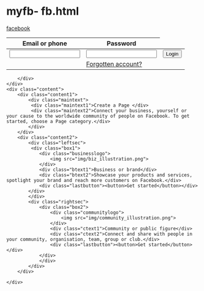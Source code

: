 # myfb- fb.html
<!DOCTYPE html>
<html lang="en">
<head>
    <meta charset="UTF-8">
    <meta http-equiv="X-UA-Compatible" content="IE=edge">
    <meta name="viewport" content="width=device-width, initial-scale=1.0">
    <title>Facebook</title>
    <link href="stylefb.css" rel="stylesheet" type="text/css">
</head>
<body>
    <div class="container">
    <div class="header">
        <div class="logo">
            <a class="logo-text" href="fb.html">facebook</a>
        </div>
        <div class="login">
            <table class="login controls">
                <thead>
                    <tr>
                    <th><label class="login-label1">Email or phone</label></th>
                    <th><label class="login-label2">Password</label></th>
                    </tr>
                </thead>
                <tbody>
                    <tr>
                        <td><input type="email/number"></td>
                        <td><input type="password"></td>
                        <td ><input class="submit" type="submit" value="Login"></td>
                    </tr>
                    <tr>
                        <td></td>
                        <td><a class="for-acc" href="fb.html">Forgotten account?</a></td>
                    </tr>
                </tbody>
            </table>
            
        </div>
    </div>
    <div class="content">
        <div class="content1">
            <div class="maintext">
             <div class="maintext1">Create a Page </div>
             <div class="maintext2">Connect your business, yourself or your cause to the worldwide community of people on Facebook. To get started, choose a Page category.</div>
            </div>
        </div>
        <div class="content2">
            <div class="leftsec">
             <div class="box1">
                <div class="businesslogo">
                    <img src="img/biz_illustration.png">
                </div>
                <div class="btext1">Business or brand</div>
                <div class="btext2">Showcase your products and services, spotlight your brand and reach more customers on Facebook.</div>
                <div class="lastbutton"><button>Get started</button></div>
            </div>
            </div>
            <div class="rightsec">
                <div class="box2">
                    <div class="communitylogo">
                        <img src="img/community_illustration.png">
                    </div>
                    <div class="ctext1">Community or public figure</div>
                    <div class="ctext2">Connect and share with people in your community, organisation, team, group or club.</div>
                    <div class="lastbutton"><button>Get started</button></div>
                </div>
                </div>
            </div>
        </div> 
       
    </div>
</div>
</body>
</html>
